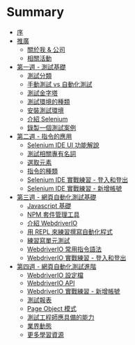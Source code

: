 # Summary

* [序](README.md)
* [推廣]()
  * [關於我 & 公司](promotion/about-me.md)
  * [相關活動](promotion/activity.md)
* [第一週 - 測試基礎]()
  * [測試分類](foundation/categories.md)
  * [手動測試 vs 自動化測試](foundation/manual-vs-automation-testing.md)
  * [測試金字塔](foundation/test-pyramid.md)
  * [測試環境的種類](foundation/test-env.md)
  * [安裝測試環境](install/README.md)
  * [介紹 Selenium](selenium/README.md)
  * [錄製一個測試案例](selenium/record.md)
* [第二週 - 指令的應用]()
  * [Selenium IDE UI 功能解說](selenium/selenium-ide.md)
  * [測試相關專有名詞](foundation/terms.md)
  * [選取元素](element/selector.md)
  * [指令的種類](element/commend-type.md)
  * [Selenium IDE 實戰練習 - 登入和登出](practices/selenium-ide/ex01.md)
  * [Selenium IDE 實戰練習 - 新增帳號](practices/selenium-ide/ex02.md)
* [第三週 - 網頁自動化測試基礎]()
  * [Javascript 基礎](foundation/js.md)
  * [NPM 套件管理工具](mise/npm.md)
  * [介紹 WebdriverIO](webdriverio/README.md)
  * [用 REPL 來練習撰寫自動化程式](webdriver-io/repl.md)
  * [練習寫單元測試](practices/webdriver-io/mocha.md)
  * [WebdriverIO 常用指令語法](webdriver-io/commend.md)
  * [WebdriverIO 實戰練習 - 登入和登出](practices/webdriver-io/ex02.md)
* [第四週 - 網頁自動化測試進階]()
  * [WebdriverIO 設定檔]()
  * [WebdriverIO API]()
  * [WebdriverIO 實戰練習 - 新增帳號](practices/webdriver-io/ex03.md)
  * [測試報表]()
  * [Page Object 模式]()
  * [測試工程師應具備的能力]()
  * [業界動態]()
  * [更多學習資源]()

<!--
* [前端框架](foundation/frontend-framework.md)
* [前端測試框架](foundation/end-to-end-testing-framework.md)
-->
  
<!--* [Webdriver API](webdriver/README.md)-->
